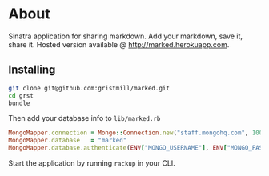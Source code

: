 # About
Sinatra application for sharing markdown. Add your markdown, save it, share it. Hosted version available @ http://marked.herokuapp.com.

## Installing

```bash
git clone git@github.com:gristmill/marked.git
cd grst
bundle
```

Then add your database info to `lib/marked.rb`

```ruby
MongoMapper.connection = Mongo::Connection.new("staff.mongohq.com", 10082, :pool_size => 5, :pool_timeout => 5)
MongoMapper.database   = "marked"
MongoMapper.database.authenticate(ENV["MONGO_USERNAME"], ENV["MONGO_PASSWORD"])
```

Start the application by running `rackup` in your CLI.
